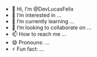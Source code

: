 - 👋 Hi, I’m @DevLucasFelix
- 👀 I’m interested in ...
- 🌱 I’m currently learning ...
- 💞️ I’m looking to collaborate on ...
- 📫 How to reach me ...
- 😄 Pronouns: ...
- ⚡ Fun fact: ...

<!---
DevLucasFelix/DevLucasFelix is a ✨ special ✨ repository because its `README.md` (this file) appears on your GitHub profile.
You can click the Preview link to take a look at your changes.
--->
